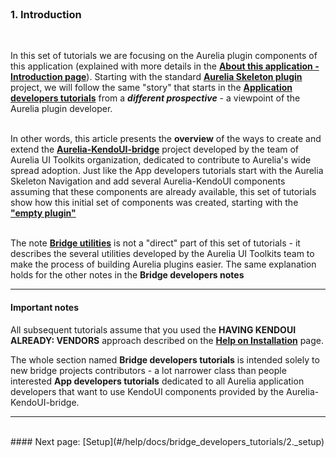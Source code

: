 <br>

### 1. Introduction
<br>

In this set of tutorials we are focusing on the Aurelia plugin components of this application (explained with more details in the **[About this application - Introduction page](#/help/docs/about_this_application/1._introduction)**). Starting with the standard **[Aurelia Skeleton plugin](https://github.com/aurelia/skeleton-plugin)** project, we will follow the same "story" that starts in the **[Application developers tutorials](#/help/docs/app_developers_tutorials/1._introduction)** from a ***different prospective*** - a viewpoint of the Aurelia plugin developer.
<br><br>

In other words, this article presents the **overview** of the ways to create and extend the **[Aurelia-KendoUI-bridge](https://github.com/aurelia-ui-toolkits/aurelia-kendoui-bridge)** project developed by the team of Aurelia UI Toolkits organization, dedicated to contribute to Aurelia's wide spread adoption. Just like the App developers tutorials start with the Aurelia Skeleton Navigation and add several Aurelia-KendoUI components assuming that these components are already available, this set of tutorials show how this initial set of components was created, starting with the **["empty plugin"](https://github.com/aurelia/skeleton-plugin)**
<br><br>

The note **[Bridge utilities](#/help/docs/bridge_developers_notes/2._bridge_utilities)** is not a "direct" part of this set of tutorials - it describes the several utilities developed by the Aurelia UI Toolkits team to make the process of building Aurelia plugins easier. The same explanation holds for the other notes in the **Bridge developers notes**


* * *


#### Important notes

All subsequent tutorials assume that you used the **HAVING KENDOUI ALREADY: VENDORS** approach described  on the **[Help on Installation](#/help/docs/about_this_application/5._installation)** page.
<br>

The whole section named **Bridge developers tutorials** is intended solely to new bridge projects contributors - a lot narrower class than people interested **App developers tutorials** dedicated to all Aurelia application developers that want to use KendoUI components provided by the Aurelia-KendoUI-bridge.

* * *
<br>
#### Next page: [Setup](#/help/docs/bridge_developers_tutorials/2._setup)

